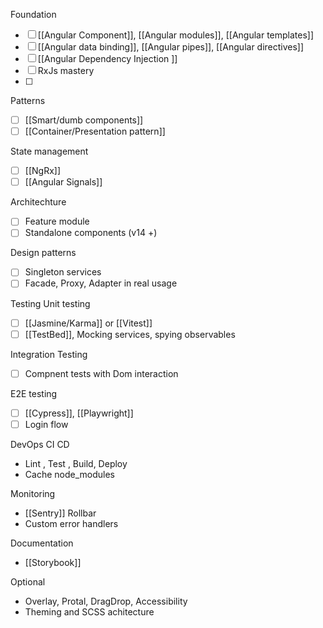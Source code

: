 
Foundation 
- [ ] [[Angular Component]], [[Angular modules]], [[Angular templates]]
- [ ] [[Angular data binding]], [[Angular pipes]], [[Angular directives]]
- [ ] [[Angular Dependency Injection ]]
- [ ] RxJs mastery
- [ ] 


Patterns
- [ ] [[Smart/dumb components]]
- [ ] [[Container/Presentation pattern]]

State management
- [ ] [[NgRx]]
- [ ] [[Angular Signals]]

Architechture
- [ ] Feature module
- [ ] Standalone components (v14 +)

Design patterns
- [ ] Singleton services
- [ ] Facade, Proxy, Adapter in real usage

Testing
Unit testing
- [ ] [[Jasmine/Karma]] or [[Vitest]]
- [ ] [[TestBed]], Mocking services, spying observables

Integration Testing
- [ ] Compnent tests with Dom interaction

E2E testing
- [ ] [[Cypress]], [[Playwright]]
- [ ] Login flow

DevOps CI CD
- Lint , Test , Build, Deploy
- Cache node_modules

Monitoring 
- [[Sentry]] Rollbar
- Custom error handlers

Documentation
- [[Storybook]]

Optional
- Overlay, Protal, DragDrop, Accessibility
- Theming and SCSS achitecture

